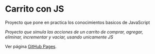 # Carrito con JS

Proyecto que pone en practica los conocimientos basicos de JavaScript

*Proyecto que simula las acciones de un carrito de comprar, agregar, eliminar, incrementar y vaciar, usando unicamente JS*

Ver página [GitHub Pages](https://carrito-jab.netlify.app/).
